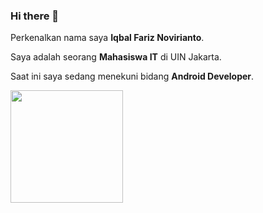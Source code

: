 ### Hi there 👋

Perkenalkan nama saya **Iqbal Fariz Novirianto**.  

Saya adalah seorang **Mahasiswa IT** di UIN Jakarta.  

Saat ini saya sedang menekuni bidang **Android Developer**.  

<p align="left">
<a href="https://github.com/iqbalfariz">
    <img height="180em" src="https://github-readme-stats-eight-theta.vercel.app/api?username=iqbalfariz&show_icons=true&theme=algolia&include_all_commits=true&count_private=true"/>
<!--     <img height="180em" src="https://github-readme-stats-eight-theta.vercel.app/api/top-langs/?username=iqbalfariz&layout=compact&langs_count=8&theme=algolia"/> -->
</a>
</p>

<!--
**iqbalfariz/iqbalfariz** is a ✨ _special_ ✨ repository because its `README.md` (this file) appears on your GitHub profile.

Here are some ideas to get you started:

- 🔭 I’m currently working on ...
- 🌱 I’m currently learning ...
- 👯 I’m looking to collaborate on ...
- 🤔 I’m looking for help with ...
- 💬 Ask me about ...
- 📫 How to reach me: ...
- 😄 Pronouns: ...
- ⚡ Fun fact: ...
-->

